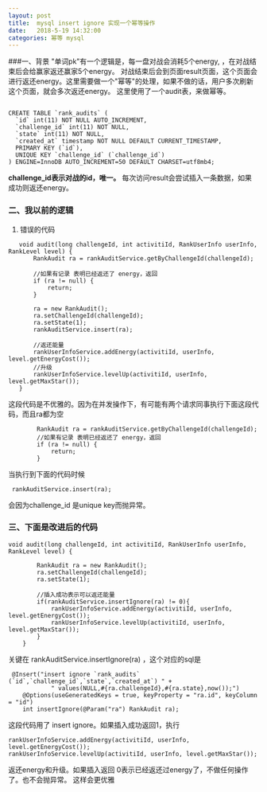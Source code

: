```yaml
---
layout: post
title:  mysql insert ignore 实现一个幂等操作
date:   2018-5-19 14:32:00
categories: 幂等 mysql
---
```


###一、背景
"单词pk"有一个逻辑是，每一盘对战会消耗5个energy, ，在对战结束后会给赢家返还赢家5个energy。
对战结束后会到页面result页面，这个页面会进行返还energy。这里需要做一个"幂等"的处理，如果不做的话，用户多次刷新这个页面，就会多次返还energy。
这里使用了一个audit表，来做幂等。
```

CREATE TABLE `rank_audits` (
  `id` int(11) NOT NULL AUTO_INCREMENT,
  `challenge_id` int(11) NOT NULL,
  `state` int(11) NOT NULL,
  `created_at` timestamp NOT NULL DEFAULT CURRENT_TIMESTAMP,
  PRIMARY KEY (`id`),
  UNIQUE KEY `challenge_id` (`challenge_id`)
) ENGINE=InnoDB AUTO_INCREMENT=50 DEFAULT CHARSET=utf8mb4;

```
**challenge_id表示对战的id，唯一。**
每次访问result会尝试插入一条数据，如果成功则返还energy。

### 二、我以前的逻辑
 
 1. 错误的代码
 ```
    void audit(long challengeId, int activitiId, RankUserInfo userInfo, RankLevel level) {
        RankAudit ra = rankAuditService.getByChallengeId(challengeId);
        
        //如果有记录 表明已经返还了 energy，返回
        if (ra != null) {
            return;
        }
        
        ra = new RankAudit();
        ra.setChallengeId(challengeId);
        ra.setState(1);
        rankAuditService.insert(ra);

        //返还能量
        rankUserInfoService.addEnergy(activitiId, userInfo, level.getEnergyCost());
        //升级
        rankUserInfoService.levelUp(activitiId, userInfo, level.getMaxStar());
    }
```

这段代码是不优雅的。因为在并发操作下，有可能有两个请求同事执行下面这段代码，而且ra都为空

```
        RankAudit ra = rankAuditService.getByChallengeId(challengeId);
        //如果有记录 表明已经返还了 energy，返回
        if (ra != null) {
            return;
        }
```


当执行到下面的代码时候

```
 rankAuditService.insert(ra);
```
会因为challenge_id 是unique key而抛异常。



### 三、下面是改进后的代码
```
void audit(long challengeId, int activitiId, RankUserInfo userInfo, RankLevel level) {

        RankAudit ra = new RankAudit();
        ra.setChallengeId(challengeId);
        ra.setState(1);

        //插入成功表示可以返还能量
        if(rankAuditService.insertIgnore(ra) != 0){ 
            rankUserInfoService.addEnergy(activitiId, userInfo, level.getEnergyCost());
            rankUserInfoService.levelUp(activitiId, userInfo, level.getMaxStar());
        }
    }
```
关键在
rankAuditService.insertIgnore(ra) ，这个对应的sql是

```
 @Insert("insert ignore `rank_audits` (`id`,`challenge_id`,`state`,`created_at`) " +
            " values(NULL,#{ra.challengeId},#{ra.state},now());")
    @Options(useGeneratedKeys = true, keyProperty = "ra.id", keyColumn = "id")
    int insertIgnore(@Param("ra") RankAudit ra);
```

这段代码用了 insert ignore。如果插入成功返回1，执行  
```
rankUserInfoService.addEnergy(activitiId, userInfo, level.getEnergyCost());
rankUserInfoService.levelUp(activitiId, userInfo, level.getMaxStar());
```

返还energy和升级。如果插入返回 0表示已经返还过energy了，不做任何操作了。也不会抛异常。
这样会更优雅








 
    